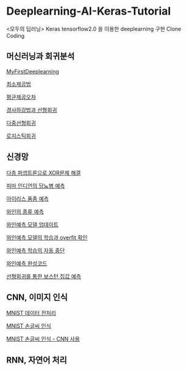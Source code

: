 # Deeplearning-AI-Keras-Tutorial
<모두의 딥러닝> 
Keras tensorflow2.0 을 이용한 deeplearning 구현 Clone Coding


## 머신러닝과 회귀분석

[MyFirstDeeplearning](https://github.com/MinkiJo/Deeplearning-AI-Keras-Tutorial/blob/main/My_First_Deeplearning.ipynb)

[최소제곱법](https://github.com/MinkiJo/Deeplearning-AI-Keras-Tutorial/blob/main/Least_Square_Method.ipynb)

[평균제곱오차](https://github.com/MinkiJo/Deeplearning-AI-Keras-Tutorial/blob/main/Mean_Squared_Error.ipynb)

[경사하강법과 선형회귀](https://github.com/MinkiJo/Deeplearning-AI-Keras-Tutorial/blob/main/Linear_Regression.ipynb)

[다중선형회귀](https://github.com/MinkiJo/Deeplearning-AI-Keras-Tutorial/blob/main/Multi-Linear-Regression.ipynb)

[로지스틱회귀](https://github.com/MinkiJo/Deeplearning-AI-Keras-Tutorial/blob/main/Logistic_regression.ipynb)


## 신경망

[다층 퍼셉트론으로 XOR문제 해결](https://github.com/MinkiJo/Deeplearning-AI-Keras-Tutorial/blob/main/XOR.ipynb)

[피마 인디언의 당뇨병 예측]()

[아이리스 품좀 예측](https://github.com/MinkiJo/Deeplearning-AI-Keras-Tutorial/blob/main/Iris_Multi_Classfication.ipynb)

[와인의 종류 예측](https://github.com/MinkiJo/Deeplearning-AI-Keras-Tutorial/blob/main/Wine.ipynb)

[와인예측 모델 업데이트](https://github.com/MinkiJo/Deeplearning-AI-Keras-Tutorial/blob/main/Wine_Checkpoint.ipynb)

[와인예측 모델의 학습과 overfit 확인](https://github.com/MinkiJo/Deeplearning-AI-Keras-Tutorial/blob/main/Wine_Overfit_Graph.ipynb)

[와인예측 학습의 자동 중단](https://github.com/MinkiJo/Deeplearning-AI-Keras-Tutorial/blob/main/Wine_Early_Stop.ipynb)

[와인예측 완성코드](https://github.com/MinkiJo/Deeplearning-AI-Keras-Tutorial/blob/main/Wine_Check_and_Stop.ipynb)

[선형회귀를 통한 보스턴 집값 예측](https://github.com/MinkiJo/Deeplearning-AI-Keras-Tutorial/blob/main/Boston.ipynb)


## CNN, 이미지 인식

[MNIST 데이터 전처리](https://github.com/MinkiJo/Deeplearning-AI-Keras-Tutorial/blob/main/MNIST_Data.ipynb)

[MNIST 손글씨 인식](https://github.com/MinkiJo/Deeplearning-AI-Keras-Tutorial/blob/main/MNIST_Simple.ipynb)

[MNIST 손글씨 인식 - CNN 사용](https://github.com/MinkiJo/Deeplearning-AI-Keras-Tutorial/blob/main/MNIST_Deep.ipynb)


## RNN, 자연어 처리

